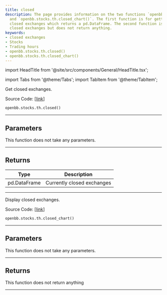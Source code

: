 ```yaml
---
title: closed
description: The page provides information on the two functions `openbb.stocks.th.closed()`
  and `openbb.stocks.th.closed_chart()`. The first function is for getting currently
  closed exchanges which returns a pd.DataFrame. The second function is for displaying
  closed exchanges but does not return anything.
keywords:
- closed exchanges
- Stocks
- Trading hours
- openbb.stocks.th.closed()
- openbb.stocks.th.closed_chart()
---
```


import HeadTitle from '@site/src/components/General/HeadTitle.tsx';

<HeadTitle title="stocks.th.closed - Reference | OpenBB SDK Docs" />

import Tabs from '@theme/Tabs';
import TabItem from '@theme/TabItem';

<Tabs>
<TabItem value="model" label="Model" default>

Get closed exchanges.

Source Code: [[link](https://github.com/OpenBB-finance/OpenBBTerminal/tree/main/openbb_terminal/stocks/tradinghours/bursa_model.py#L76)]

```python
openbb.stocks.th.closed()
```

---

## Parameters

This function does not take any parameters.

---

## Returns

| Type | Description |
| ---- | ----------- |
| pd.DataFrame | Currently closed exchanges |
---

</TabItem>
<TabItem value="view" label="Chart">

Display closed exchanges.

Source Code: [[link](https://github.com/OpenBB-finance/OpenBBTerminal/tree/main/openbb_terminal/stocks/tradinghours/bursa_view.py#L64)]

```python
openbb.stocks.th.closed_chart()
```

---

## Parameters

This function does not take any parameters.

---

## Returns

This function does not return anything

---

</TabItem>
</Tabs>
